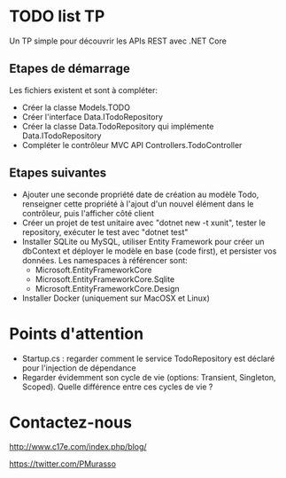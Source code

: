 # TODO list TP

Un TP simple pour découvrir les APIs REST avec .NET Core

## Etapes de démarrage
Les fichiers existent et sont à compléter:

* Créer la classe Models.TODO
* Créer l'interface Data.ITodoRepository
* Créer la classe Data.TodoRepository qui implémente Data.ITodoRepository
* Compléter le contrôleur MVC API Controllers.TodoController

## Etapes suivantes
* Ajouter une seconde propriété date de création au modèle Todo, renseigner cette propriété à l'ajout d'un nouvel élément dans le contrôleur, puis l'afficher côté client
* Créer un projet de test unitaire avec "dotnet new -t xunit", tester le repository, exécuter le test avec "dotnet test"
* Installer SQLite ou  MySQL, utiliser Entity Framework pour créer un dbContext et déployer le modèle en base (code first), et persister vos données. Les namespaces à référencer sont:
    * Microsoft.EntityFrameworkCore
    * Microsoft.EntityFrameworkCore.Sqlite
    * Microsoft.EntityFrameworkCore.Design
* Installer Docker (uniquement sur MacOSX et Linux)

# Points d'attention
* Startup.cs : regarder comment le service TodoRepository est déclaré pour l'injection de dépendance
* Regarder évidemment son cycle de vie (options: Transient, Singleton, Scoped). Quelle différence entre ces cycles de vie ?

# Contactez-nous

http://www.c17e.com/index.php/blog/

https://twitter.com/PMurasso
